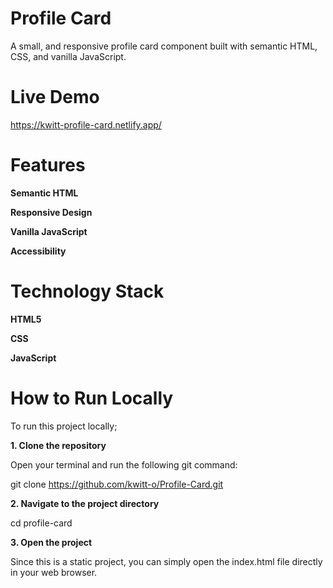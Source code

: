 # Profile Card

A small, and responsive profile card component built with semantic HTML, CSS, and vanilla JavaScript.

# Live Demo

https://kwitt-profile-card.netlify.app/

# Features

**Semantic HTML**

**Responsive Design**

**Vanilla JavaScript**

**Accessibility**



# Technology Stack

**HTML5**

**CSS**

**JavaScript**

# How to Run Locally

To run this project locally;

**1. Clone the repository**

Open your terminal and run the following git command:

git clone https://github.com/kwitt-o/Profile-Card.git


**2. Navigate to the project directory**

cd profile-card


**3. Open the project**

Since this is a static project, you can simply open the index.html file directly in your web browser.
